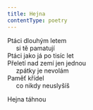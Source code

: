 ```yaml
---
title: Hejna
contentType: poetry
---
```


<section>

Ptáci dlouhým letem  
     si tě pamatují  
Ptáci jako já po tisíc let  
Přeletí nad zemí jen jednou  
     zpátky je nevolám  
Paměť křídel  
     co nikdy neuslyšíš

Hejna táhnou

</section>
